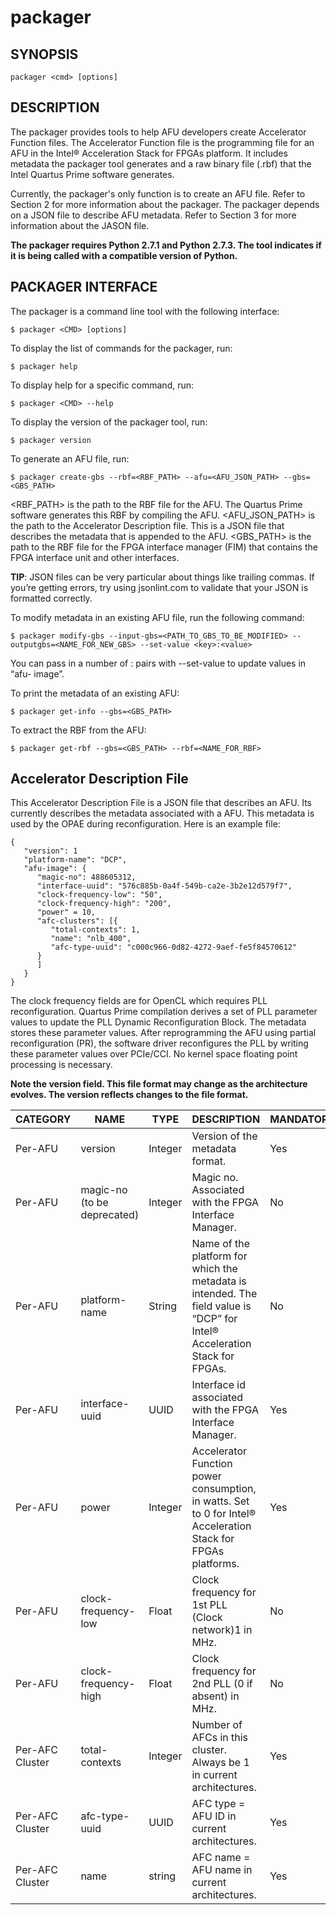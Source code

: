 # packager #

## SYNOPSIS ##

`packager <cmd> [options]`

## DESCRIPTION ##
The packager provides tools to help AFU developers create Accelerator Function files. The Accelerator Function file is the programming file for an AFU in the Intel® Acceleration Stack for FPGAs platform. It includes metadata the packager tool generates and a raw binary file (.rbf) that the Intel Quartus Prime software generates. 

Currently, the packager's only function is to create an AFU file. Refer to Section 2 for more information about the packager. The packager depends on a JSON file to describe AFU metadata. Refer to Section 3 for more information about the JASON file.

**The packager requires Python 2.7.1 and Python 2.7.3. The tool indicates if it is being called with a compatible version of Python.**

## PACKAGER INTERFACE ##

The packager is a command line tool with the following interface:

`$ packager <CMD> [options]`

To display the list of commands for the packager, run:

`$ packager help`

To display help for a specific command, run:

`$ packager <CMD> --help`

To display the version of the packager tool, run:

`$ packager version`

To generate an AFU file, run:

`$ packager create-gbs --rbf=<RBF_PATH> --afu=<AFU_JSON_PATH> --gbs=<GBS_PATH>`

<RBF_PATH> is the path to the RBF file for the AFU. The Quartus Prime software generates this RBF by compiling the AFU. 
<AFU_JSON_PATH> is the path to the Accelerator Description file. This is a JSON file that describes the metadata that is appended to the AFU.
<GBS_PATH> is the path to the RBF file for the FPGA interface manager (FIM) that contains the FPGA interface unit and other interfaces.

**TIP**: JSON files can be very particular about things like trailing commas. If you’re getting errors, try using jsonlint.com to validate that your JSON is formatted correctly. 

To modify metadata in an existing AFU file, run the following command:

`$ packager modify-gbs --input-gbs=<PATH_TO_GBS_TO_BE_MODIFIED> --outputgbs=<NAME_FOR_NEW_GBS> --set-value <key>:<value>`

You can pass in a number of <key>:<value> pairs with --set-value to update values in “afu- image”. 

To print the metadata of an existing AFU: 

`$ packager get-info --gbs=<GBS_PATH>` 

To extract the RBF from the AFU:

`$ packager get-rbf --gbs=<GBS_PATH> --rbf=<NAME_FOR_RBF>`

## Accelerator Description File ##

This Accelerator Description File is a JSON file that describes an AFU. Its currently describes the metadata associated with a AFU. This metadata is used by the OPAE during reconfiguration. Here is an example file:

```
{
   "version": 1
   "platform-name": "DCP",
   "afu-image": {
      "magic-no": 488605312,
      "interface-uuid": "576c885b-0a4f-549b-ca2e-3b2e12d579f7",
      "clock-frequency-low": "50",
      "clock-frequency-high": "200",
      "power" = 10,
      "afc-clusters": [{
         "total-contexts": 1,
         "name": "nlb_400",
         "afc-type-uuid": "c000c966-0d82-4272-9aef-fe5f84570612"
      }
      ]  
   }
}
```

The clock frequency fields are for OpenCL which requires PLL reconfiguration. Quartus Prime compilation derives a set of PLL parameter values to update the PLL Dynamic Reconfiguration Block. The metadata stores these parameter values. After reprogramming the AFU using partial reconfiguration (PR), the software driver reconfigures the PLL by writing these parameter values over PCIe/CCI. No kernel space floating point processing is necessary.

**Note the version field. This file format may change as the architecture evolves. The version reflects changes to the file format.**

CATEGORY | NAME | TYPE | DESCRIPTION | MANDATORY
---------|------|------|-------------|----------
Per-AFU  | version | Integer | Version of the metadata format. | Yes
Per-AFU  | magic-no (to be deprecated)| Integer | Magic no. Associated with the FPGA Interface Manager. | No
Per-AFU  | platform-name | String | Name of the platform for which the metadata is intended. The field value is “DCP” for Intel® Acceleration Stack for FPGAs. | No
Per-AFU  | interface-uuid | UUID | Interface id associated with the FPGA Interface Manager. | Yes
Per-AFU  | power | Integer | Accelerator Function power consumption, in watts. Set to 0 for Intel® Acceleration Stack for FPGAs platforms. | Yes
Per-AFU  | clock-frequency-low | Float | Clock frequency for 1st PLL (Clock network)1 in MHz. | No
Per-AFU  | clock-frequency-high | Float | Clock frequency for 2nd PLL (0 if absent) in MHz. | No
Per-AFC Cluster | total-contexts | Integer | Number of AFCs in this cluster. Always be 1 in current architectures. | Yes
Per-AFC Cluster | afc-type-uuid |  UUID | AFC type = AFU ID in current architectures. | Yes
Per-AFC Cluster | name | string | AFC name = AFU name in current architectures. | Yes
